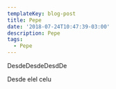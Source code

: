 ```yaml
---
templateKey: blog-post
title: Pepe
date: '2018-07-24T10:47:39-03:00'
description: Pepe
tags:
  - Pepe
---
```

DesdeDesdeDesdDe

Desde elel celu
